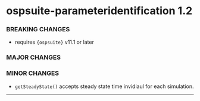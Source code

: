 # ospsuite-parameteridentification 1.2

### BREAKING CHANGES

- requires `{ospsuite}` v11.1 or later

### MAJOR CHANGES

### MINOR CHANGES

- `getSteadyState()` accepts steady state time invidiaul for each simulation.

------
